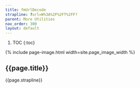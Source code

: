 ```yaml
---
title: fmUrlDecode
strapline: ?url=W%3A%2F%2FT%2FF?
parent: More Utilities
nav_order: 300
layout: default
---
```

1. TOC
{:toc}

{% include page-image.html width=site.page_image_width %}

## {{page.title}}

{{page.strapline}}
